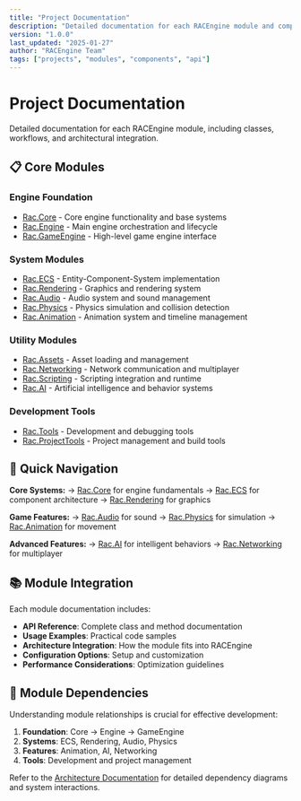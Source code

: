 ```yaml
---
title: "Project Documentation"
description: "Detailed documentation for each RACEngine module and component"
version: "1.0.0"
last_updated: "2025-01-27"
author: "RACEngine Team"
tags: ["projects", "modules", "components", "api"]
---
```


# Project Documentation

Detailed documentation for each RACEngine module, including classes, workflows, and architectural integration.

## 📋 Core Modules

### Engine Foundation
- [Rac.Core](Rac.Core.md) - Core engine functionality and base systems
- [Rac.Engine](Rac.Engine.md) - Main engine orchestration and lifecycle
- [Rac.GameEngine](Rac.GameEngine.md) - High-level game engine interface

### System Modules
- [Rac.ECS](Rac.ECS.md) - Entity-Component-System implementation
- [Rac.Rendering](Rac.Rendering.md) - Graphics and rendering system
- [Rac.Audio](Rac.Audio.md) - Audio system and sound management
- [Rac.Physics](Rac.Physics.md) - Physics simulation and collision detection
- [Rac.Animation](Rac.Animation.md) - Animation system and timeline management

### Utility Modules
- [Rac.Assets](Rac.Assets.md) - Asset loading and management
- [Rac.Networking](Rac.Networking.md) - Network communication and multiplayer
- [Rac.Scripting](Rac.Scripting.md) - Scripting integration and runtime
- [Rac.AI](Rac.AI.md) - Artificial intelligence and behavior systems

### Development Tools
- [Rac.Tools](Rac.Tools.md) - Development and debugging tools
- [Rac.ProjectTools](Rac.ProjectTools.md) - Project management and build tools

## 🎯 Quick Navigation

**Core Systems:**
→ [Rac.Core](Rac.Core.md) for engine fundamentals
→ [Rac.ECS](Rac.ECS.md) for component architecture
→ [Rac.Rendering](Rac.Rendering.md) for graphics

**Game Features:**
→ [Rac.Audio](Rac.Audio.md) for sound
→ [Rac.Physics](Rac.Physics.md) for simulation
→ [Rac.Animation](Rac.Animation.md) for movement

**Advanced Features:**
→ [Rac.AI](Rac.AI.md) for intelligent behaviors
→ [Rac.Networking](Rac.Networking.md) for multiplayer

## 📚 Module Integration

Each module documentation includes:
- **API Reference**: Complete class and method documentation
- **Usage Examples**: Practical code samples
- **Architecture Integration**: How the module fits into RACEngine
- **Configuration Options**: Setup and customization
- **Performance Considerations**: Optimization guidelines

## 🔄 Module Dependencies

Understanding module relationships is crucial for effective development:

1. **Foundation**: Core → Engine → GameEngine
2. **Systems**: ECS, Rendering, Audio, Physics
3. **Features**: Animation, AI, Networking
4. **Tools**: Development and project management

Refer to the [Architecture Documentation](../architecture/) for detailed dependency diagrams and system interactions.